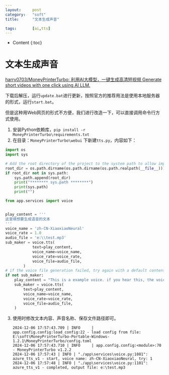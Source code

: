 ```yaml
---
layout:		post
category:	"soft"
title:		"文本生成声音"

tags:		[ai,tts]
---
```

- Content
{:toc}


# 文本生成声音

[harry0703/MoneyPrinterTurbo: 利用AI大模型，一键生成高清短视频 Generate short videos with one click using AI LLM.](https://github.com/harry0703/MoneyPrinterTurbo)



下载后解压，运行`update.bat`进行更新，按照官方的推荐用法是使用本地服务器的形式，运行`start.bat`。

但是这种用Web网页的形式不方便，我们进行改造一下，可以直接调用命令行方式使用。

1. 安装Python依赖库，`pip install -r MoneyPrinterTurbo\requirements.txt`
2. 在目录：`MoneyPrinterTurbo\webui` 下新建`tts.py`，内容如下：

```python
import os
import sys

# Add the root directory of the project to the system path to allow importing modules from the project
root_dir = os.path.dirname(os.path.dirname(os.path.realpath(__file__)))
if root_dir not in sys.path:
    sys.path.append(root_dir)
    print("******** sys.path ********")
    print(sys.path)
    print("")

from app.services import voice


play_content = '''
这里填想要生成语音的文本
'''
voice_name = 'zh-CN-XiaoxiaoNeural'
voice_rate = 1.0
audio_file = 'e:\\test.mp3'
sub_maker = voice.tts(
            text=play_content,
            voice_name=voice_name,
            voice_rate=voice_rate,
            voice_file=audio_file,
        )
# if the voice file generation failed, try again with a default content.
if not sub_maker:
    play_content = "This is a example voice. if you hear this, the voice synthesis failed with the original content."
    sub_maker = voice.tts(
        text=play_content,
        voice_name=voice_name,
        voice_rate=voice_rate,
        voice_file=audio_file,
    )

```

3. 使用时修改文本内容、声音名称、保存文件路径即可。

   ```
   2024-12-06 17:57:43.709 | INFO     | app.config.config:load_config:22 - load config from file: E:\soft\MoneyPrinterTurbo-Portable-Windows-1.2.1\MoneyPrinterTurbo/config.toml
   2024-12-06 17:57:43.710 | INFO     | app.config.config:<module>:70 - MoneyPrinterTurbo v1.2.2
   2024-12-06 17:57:43 | INFO | "./app\services\voice.py:1081": azure_tts_v1 - start, voice name: zh-CN-XiaoxiaoNeural, try: 1
   2024-12-06 17:57:48 | INFO | "./app\services\voice.py:1101": azure_tts_v1 - completed, output file: e:\test.mp3
   ```

   

